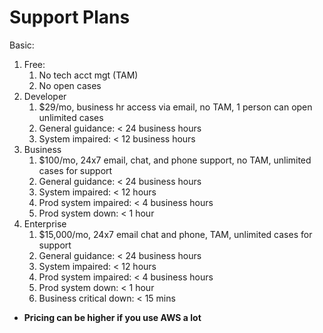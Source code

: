 # Support Plans

Basic:

1. Free:
   1. No tech acct mgt \(TAM\)
   2. No open cases
2. Developer
   1. $29/mo, business hr access via email, no TAM, 1 person can open unlimited cases
   2. General guidance: &lt; 24 business hours
   3. System impaired: &lt; 12 business hours
3. Business
   1. $100/mo, 24x7 email, chat, and phone support, no TAM, unlimited cases for support
   2. General guidance: &lt; 24 business hours
   3. System impaired: &lt; 12 hours
   4. Prod system impaired: &lt; 4 business hours
   5. Prod system down: &lt; 1 hour
4. Enterprise
   1. $15,000/mo, 24x7 email chat and phone, TAM, unlimited cases for support
   2. General guidance: &lt; 24 business hours
   3. System impaired: &lt; 12 hours
   4. Prod system impaired: &lt; 4 business hours
   5. Prod system down: &lt; 1 hour
   6. Business critical down: &lt; 15 mins

* **Pricing can be higher if you use AWS a lot**

